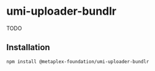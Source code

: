 # umi-uploader-bundlr

TODO

## Installation

```sh
npm install @metaplex-foundation/umi-uploader-bundlr
```
